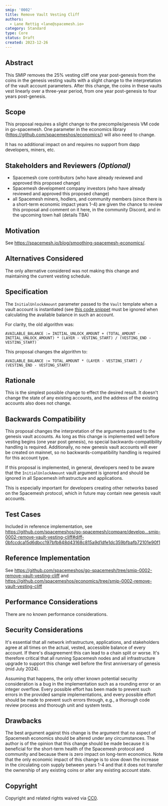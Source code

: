 ```yaml
---
smip: '0002'
title: Remove Vault Vesting Cliff
authors:
  - Lane Rettig <lane@spacemesh.io>
category: Standard
type: Core
status: Draft
created: 2023-12-26
---
```


## Abstract

This SMIP removes the 25% vesting cliff one year post-genesis from the coins in the genesis vesting vaults with a slight change to the interpretation of the vault account parameters. After this change, the coins in these vaults vest linearly over a three-year period, from one year post-genesis to four years post-genesis.

## Scope

This proposal requires a slight change to the precompile/genesis VM code in go-spacemesh. One parameter in the economics library (https://github.com/spacemeshos/economics/) will also need to change.

It has no additional impact on and requires no support from dapp developers, miners, etc.

## Stakeholders and Reviewers *(Optional)*

- Spacemesh core contributors (who have already reviewed and approved this proposed change)
- Spacemesh development company investors (who have already reviewed and approved this proposed change)
- all Spacemesh miners, hodlers, and community members (since there is a short-term economic impact years 1-4) are given the chance to review this proposal and comment on it here, in the community Discord, and in the upcoming town hall (details TBA)

## Motivation

See https://spacemesh.io/blog/smoothing-spacemesh-economics/.

## Alternatives Considered

The only alternative considered was not making this change and maintaining the current vesting schedule.

## Specification

The `InitialUnlockAmount` parameter passed to the `Vault` template when a vault account is instantiated (see [this code snippet](https://github.com/spacemeshos/go-spacemesh/blob/eb55894737514b456bbd4af4a41178639a6bda15/genvm/templates/vault/vault.go#L26-L34) must be ignored when calculating the available balance in such an account.

For clarity, the old algorithm was:

`AVAILABLE_BALANCE := INITIAL_UNLOCK_AMOUNT + (TOTAL_AMOUNT - INITIAL_UNLOCK_AMOUNT) * (LAYER - VESTING_START) / (VESTING_END - VESTING_START)`

This proposal changes the algorithm to:

`AVAILABLE_BALANCE := TOTAL_AMOUNT * (LAYER - VESTING_START) / (VESTING_END - VESTING_START)`

## Rationale

This is the simplest possible change to effect the desired result. It doesn't change the state of any existing accounts, and the address of the existing accounts also does not change.

## Backwards Compatibility

This proposal changes the interpretation of the arguments passed to the genesis vault accounts. As long as this change is implemented well before vesting begins (one year post genesis), no special backwards-compatibility handling is required. Additionally, no new genesis vault accounts will ever be created on mainnet, so no backwards-compatibility handling is required for this account type.

If this proposal is implemented, in general, developers need to be aware that the `InitialUnlockAmount` vault argument is ignored and should be ignored in all Spacemesh infrastructure and applications.

This is especially important for developers creating other networks based on the Spacemesh protocol, which in future may contain new genesis vault accounts.

## Test Cases

Included in reference implementation, see https://github.com/spacemeshos/go-spacemesh/compare/develop...smip-0002-remove-vault-vesting-cliff#diff-0bfccdca15d6dbcc197bfb848d43168c815a9d1dfe1dc359bfbafb72101e90f1

## Reference Implementation

See https://github.com/spacemeshos/go-spacemesh/tree/smip-0002-remove-vault-vesting-cliff and https://github.com/spacemeshos/economics/tree/smip-0002-remove-vault-vesting-cliff

## Performance Considerations

There are no known performance considerations.

## Security Considerations

It's essential that all network infrastructure, applications, and stakeholders agree at all times on the actual, vested, accessible balance of every account. If there's disagreement this can lead to a chain split or worse. It's therefore critical that all running Spacemesh nodes and all infrastructure upgrade to support this change well before the first anniversary of genesis (mid July 2024).

Assuming that happens, the only other known potential security consideration is a bug in the implementation such as a rounding error or an integer overflow. Every possible effort has been made to prevent such errors in the provided sample implementations, and every possible effort should be made to prevent such errors through, e.g., a thorough code review process and thorough unit and system tests.

## Drawbacks

The best argument against this change is the argument that no aspect of Spacemesh economics should be altered under any circumstances. The author is of the opinion that this change should be made because it is beneficial for the short-term health of the Spacemesh protocol and community and because there is zero impact on long-term economics. Note that the only economic impact of this change is to slow down the increase in the circulating coin supply between years 1-4 and that it does not transfer the ownership of any existing coins or alter any existing account state.

## Copyright

Copyright and related rights waived via [CC0](../LICENSE.md).
